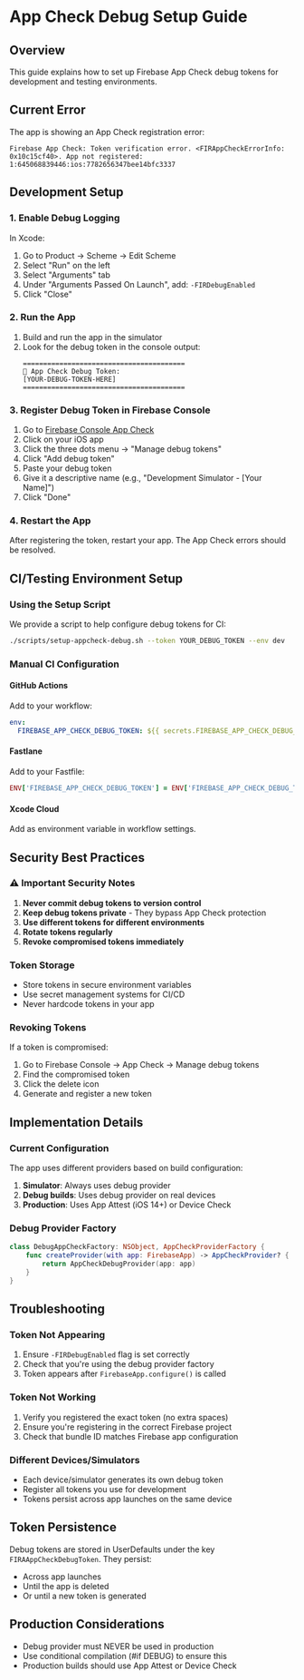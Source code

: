 # App Check Debug Setup Guide

## Overview
This guide explains how to set up Firebase App Check debug tokens for development and testing environments.

## Current Error
The app is showing an App Check registration error:
```
Firebase App Check: Token verification error. <FIRAppCheckErrorInfo: 0x10c15cf40>. App not registered: 1:645068839446:ios:7782656347bee14bfc3337
```

## Development Setup

### 1. Enable Debug Logging
In Xcode:
1. Go to Product → Scheme → Edit Scheme
2. Select "Run" on the left
3. Select "Arguments" tab
4. Under "Arguments Passed On Launch", add: `-FIRDebugEnabled`
5. Click "Close"

### 2. Run the App
1. Build and run the app in the simulator
2. Look for the debug token in the console output:
   ```
   ========================================
   🔑 App Check Debug Token:
   [YOUR-DEBUG-TOKEN-HERE]
   ========================================
   ```

### 3. Register Debug Token in Firebase Console
1. Go to [Firebase Console App Check](https://console.firebase.google.com/project/growth-70a85/appcheck/apps)
2. Click on your iOS app
3. Click the three dots menu → "Manage debug tokens"
4. Click "Add debug token"
5. Paste your debug token
6. Give it a descriptive name (e.g., "Development Simulator - [Your Name]")
7. Click "Done"

### 4. Restart the App
After registering the token, restart your app. The App Check errors should be resolved.

## CI/Testing Environment Setup

### Using the Setup Script
We provide a script to help configure debug tokens for CI:

```bash
./scripts/setup-appcheck-debug.sh --token YOUR_DEBUG_TOKEN --env dev
```

### Manual CI Configuration

#### GitHub Actions
Add to your workflow:
```yaml
env:
  FIREBASE_APP_CHECK_DEBUG_TOKEN: ${{ secrets.FIREBASE_APP_CHECK_DEBUG_TOKEN }}
```

#### Fastlane
Add to your Fastfile:
```ruby
ENV['FIREBASE_APP_CHECK_DEBUG_TOKEN'] = ENV['FIREBASE_APP_CHECK_DEBUG_TOKEN']
```

#### Xcode Cloud
Add as environment variable in workflow settings.

## Security Best Practices

### ⚠️ Important Security Notes
1. **Never commit debug tokens to version control**
2. **Keep debug tokens private** - They bypass App Check protection
3. **Use different tokens for different environments**
4. **Rotate tokens regularly**
5. **Revoke compromised tokens immediately**

### Token Storage
- Store tokens in secure environment variables
- Use secret management systems for CI/CD
- Never hardcode tokens in your app

### Revoking Tokens
If a token is compromised:
1. Go to Firebase Console → App Check → Manage debug tokens
2. Find the compromised token
3. Click the delete icon
4. Generate and register a new token

## Implementation Details

### Current Configuration
The app uses different providers based on build configuration:

1. **Simulator**: Always uses debug provider
2. **Debug builds**: Uses debug provider on real devices
3. **Production**: Uses App Attest (iOS 14+) or Device Check

### Debug Provider Factory
```swift
class DebugAppCheckFactory: NSObject, AppCheckProviderFactory {
    func createProvider(with app: FirebaseApp) -> AppCheckProvider? {
        return AppCheckDebugProvider(app: app)
    }
}
```

## Troubleshooting

### Token Not Appearing
1. Ensure `-FIRDebugEnabled` flag is set correctly
2. Check that you're using the debug provider factory
3. Token appears after `FirebaseApp.configure()` is called

### Token Not Working
1. Verify you registered the exact token (no extra spaces)
2. Ensure you're registering in the correct Firebase project
3. Check that bundle ID matches Firebase app configuration

### Different Devices/Simulators
- Each device/simulator generates its own debug token
- Register all tokens you use for development
- Tokens persist across app launches on the same device

## Token Persistence
Debug tokens are stored in UserDefaults under the key `FIRAAppCheckDebugToken`. They persist:
- Across app launches
- Until the app is deleted
- Or until a new token is generated

## Production Considerations
- Debug provider must NEVER be used in production
- Use conditional compilation (#if DEBUG) to ensure this
- Production builds should use App Attest or Device Check